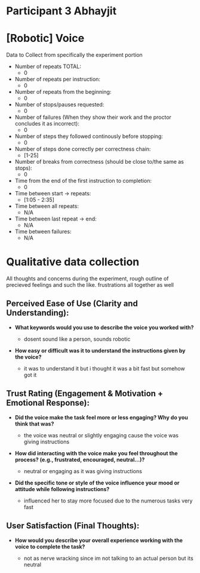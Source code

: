 # Participant 3 Abhayjit

# [Robotic] Voice

Data to Collect from specifically the experiment portion

- Number of repeats TOTAL:
  - 0
- Number of repeats per instruction:
  - 0
- Number of repeats from the beginning:
  - 0
- Number of stops/pauses requested:
  - 0
- Number of failures (When they show their work and the proctor concludes it as incorrect):
  - 0
- Number of steps they followed continously before stopping:
  - 0
- Number of steps done correctly per correctness chain:
  - [1-25]
- Number of breaks from correctness (should be close to/the same as stops):
  - 0
- Time from the end of the first instruction to completion:
  - 0
- Time between start -> repeats:
  - [1:05 - 2:35]
- Time between all repeats:
  - N/A
- Time between last repeat -> end:
  - N/A
- Time between failures:
  - N/A

# Qualitative data collection

All thoughts and concerns during the experiment, rough outline of precieved feelings and such the like.
frustrations all together as well

## Perceived Ease of Use (Clarity and Understanding):

- **What keywords would you use to describe the voice you worked with?**

  - dosent sound like a person, sounds robotic

- **How easy or difficult was it to understand the instructions given by the voice?**

  - it was to understand it but i thought it was a bit fast but somehow got it


## Trust Rating (Engagement & Motivation + Emotional Response):

- **Did the voice make the task feel more or less engaging? Why do you think that was?**

  - the voice was neutral or slightly engaging cause the voice was giving instructions

- **How did interacting with the voice make you feel throughout the process? (e.g., frustrated, encouraged, neutral…)?**

  - neutral or engaging as it was giving instructions

- **Did the specific tone or style of the voice influence your mood or attitude while following instructions?**

  -  influenced her to stay more focused due to the numerous tasks very fast 

## User Satisfaction (Final Thoughts):

- **How would you describe your overall experience working with the voice to complete the task?**

  - not as nerve wracking since im not talking to an actual person but its neutral
